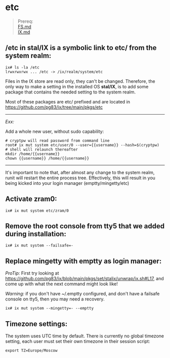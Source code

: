 # etc

> Prereq:<br>
> [FS.md](FS.md)<br>
> [IX.md](IX.md)


## /etc in **stal/IX** is a symbolic link to etc/ from the system realm:

```shell
ix# ls -la /etc
lrwxrwxrwx ... /etc -> /ix/realm/system/etc
```

Files in the IX store are read only, they can't be changed. Therefore, the only way to make a setting in the installed OS **stal/IX**, is to add some package that contains the needed setting to the system realm.<br>

Most of these packages are etc/ prefixed and are located in https://github.com/pg83/ix/tree/main/pkgs/etc<br>

---

*Exx:*

Add a whole new user, without sudo capability:

```shell
# cryptpw will read password from command line
root# ix mut system etc/user/0 --user={{username}} --hash=$(cryptpw)
# shell will relaunch thereafter
mkdir /home/{{username}}
chown {{username}} /home/{{username}}
```

---

It's important to note that, after almost any change to the system realm, runit will restart the entire process tree. Effectively, this will result in you being kicked into your login manager (emptty/mingetty/etc)

## Activate zram0:

```shell
ix# ix mut system etc/zram/0
```

## Remove the root console from tty5 that we added during installation:

```shell
ix# ix mut system --failsafe=-
```

## Replace mingetty with emptty as login manager:

*ProTip:* First try looking at https://github.com/pg83/ix/blob/main/pkgs/set/stalix/unwrap/ix.sh#L17, and come up with what the next command might look like!<br>

*Warning:* if you don't have ~/.emptty configured, and don't have a failsafe console on tty5, then you may need a recovery.

```shell
ix# ix mut system --mingetty=- --emptty
```

## Timezone settings:
The system uses UTC time by default. There is currently no global timezone setting, each user must set their own timezone in their session script:

```shell
export TZ=Europe/Moscow
```
